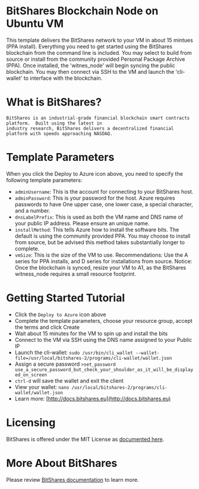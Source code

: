 # BitShares Blockchain Node on Ubuntu VM

This template delivers the BitShares network to your VM in about 15 mintues (PPA install).  Everything you need to get started using the BitShares blockchain from the command line is included. 
You may select to build from source or install from the community provided Personal Package Archive (PPA).  Once installed, the 'witnes_node' will begin syncing the public blockchain. 
You may then connect via SSH to the VM and launch the 'cli-wallet' to interface with the blockchain.

# What is BitShares?

```
BitShares is an industrial-grade financial blockchain smart contracts platform.  Built using the latest in
industry research, BitShares delivers a decentralized financial platform with speeds approaching NASDAQ. 
```

# Template Parameters

When you click the Deploy to Azure icon above, you need to specify the following template parameters:

* `adminUsername`: This is the account for connecting to your BitShares host.
* `adminPassword`: This is your password for the host.  Azure requires passwords to have One upper case, one lower case, a special character, and a number.
* `dnsLabelPrefix`: This is used as both the VM name and DNS name of your public IP address.  Please ensure an unique name.
* `installMethod`: This tells Azure how to install the software bits.  The default is using the community provided PPA.  You may choose to install from source, but be advised this method takes substantially longer to complete.
* `vmSize`: This is the size of the VM to use.  Recommendations: Use the A series for PPA installs, and D series for installations from source.  Notice: Once the blockchain is synced, resize your VM to A1, as the BitShares witness_node requires a small resource footprint. 

# Getting Started Tutorial

* Click the `Deploy to Azure` icon above
* Complete the template parameters, choose your resource group, accept the terms and click Create
* Wait about 15 minutes for the VM to spin up and install the bits
* Connect to the VM via SSH using the DNS name assigned to your Public IP
* Launch the cli-wallet: `sudo /usr/bin/cli_wallet --wallet-file=/usr/local/bitshares-2/programs/cli-wallet/wallet.json`
* Assign a secure password `>set_password use_a_secure_password_but_check_your_shoulder_as_it_will_be_displayed_on_screen`
* `ctrl-d` will save the wallet and exit the client
* View your wallet: `nano /usr/local/bitshares-2/programs/cli-wallet/wallet.json`
* Learn more: [http://docs.bitshares.eu](http://docs.bitshares.eu)   

# Licensing

BitShares is offered under the MIT License as [documented here](https://github.com/bitshares/bitshares-2/blob/bitshares/LICENSE.md). 

# More About BitShares

Please review [BitShares documentation](https://docs.bitshares.eu) to learn more. 
